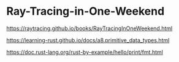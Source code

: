 # Ray-Tracing-in-One-Weekend
https://raytracing.github.io/books/RayTracingInOneWeekend.html 

https://learning-rust.github.io/docs/a8.primitive_data_types.html

https://doc.rust-lang.org/rust-by-example/hello/print/fmt.html
